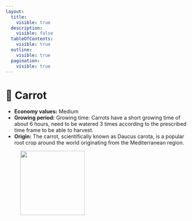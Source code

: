 ```yaml
---
layout:
  title:
    visible: true
  description:
    visible: false
  tableOfContents:
    visible: true
  outline:
    visible: true
  pagination:
    visible: true
---
```


# 🥕 Carrot

* **Economy values:** Medium
* **Growing period:** Growing time: Carrots have a short growing time of about 6 hours, need to be watered 3 times according to the prescribed time frame to be able to harvest.
* **Origin:** The carrot, scientifically known as Daucus carota, is a popular root crop around the world originating from the Mediterranean region.

<div>

<figure><img src="../../.gitbook/assets/4-1.png" alt="" width="175"><figcaption></figcaption></figure>

 

<figure><img src="../../.gitbook/assets/tree-mid-4.png" alt=""><figcaption></figcaption></figure>

 

<figure><img src="../../.gitbook/assets/tree-4.png" alt=""><figcaption></figcaption></figure>

</div>
